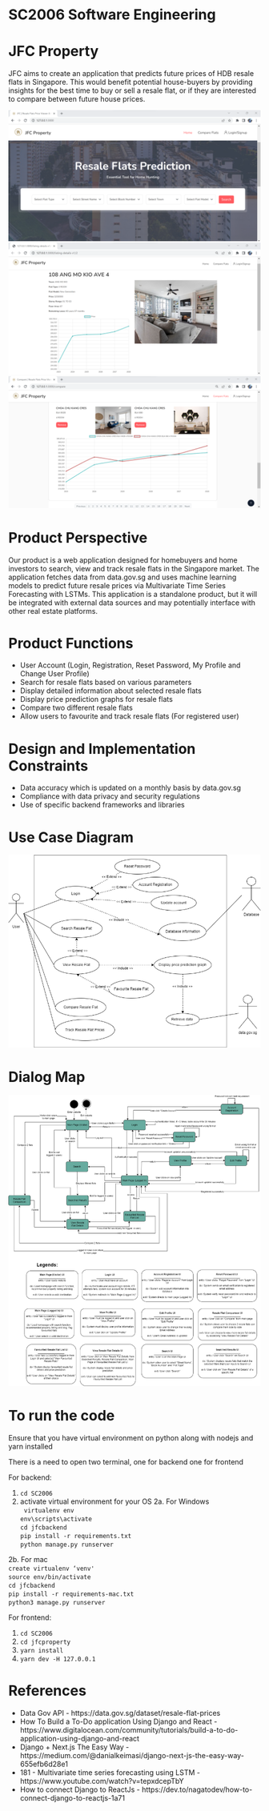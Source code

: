 # SC2006 Software Engineering
# JFC Property
JFC aims to create an application that predicts future prices of HDB resale flats in Singapore. This would benefit potential house-buyers by providing insights for the best time to buy or sell a resale flat, or if they are interested to compare between future house prices.

<img src="img/main.png" alt="JFC Property Website">
<img src="img/listingdetails.png" alt="Resale Flat Details">
<img src="img/compare.png" alt="Compare Resale Flat">


# Product Perspective
Our product is a web application designed for homebuyers and home investors to search, view and track resale flats in the Singapore market. The application fetches data from data.gov.sg and uses machine learning models to predict future resale prices via Multivariate Time Series Forecasting with LSTMs. This application is a standalone product, but it will be integrated with external data sources and may potentially interface with other real estate platforms.

# Product Functions
<ul>
  <li>User Account (Login, Registration, Reset Password, My Profile and Change User Profile)</li>
  <li>Search for resale flats based on various parameters</li>
  <li>Display detailed information about selected resale flats</li>
  <li>Display price prediction graphs for resale flats</li>
  <li>Compare two different resale flats</li>
  <li>Allow users to favourite and track resale flats (For registered user)</li>
</ul>  

# Design and Implementation Constraints
<ul>
  <li>Data accuracy which is updated on a monthly basis by data.gov.sg</li>
  <li>Compliance with data privacy and security regulations</li>
  <li>Use of specific backend frameworks and libraries</li>
</ul>  

# Use Case Diagram
<img src="img/usecase.png" alt="Use Case Diagram">

# Dialog Map
<img src="img/dialogmap.png" alt="Dialog Map">

# To run the code
Ensure that you have virtual environment on python along with nodejs and yarn installed

There is a need to open two terminal, one for backend one for frontend

For backend:
1. `cd SC2006 `
2. activate virtual environment for your OS 
2a. For Windows<br />
` virtualenv env`<br />
` env\scripts\activate ` <br />
`cd jfcbackend` <br />
`pip install -r requirements.txt` <br />
`python manage.py runserver` <br />

2b. For mac<br />
`create virtualenv ‘venv'` <br />
`source env/bin/activate` <br />
`cd jfcbackend` <br />
`pip install -r requirements-mac.txt` <br />
`python3 manage.py runserver ` <br />

For frontend:<br />
1. `cd SC2006`
2. `cd jfcproperty`
3. `yarn install`
4. `yarn dev -H 127.0.0.1`

# References
<ul>
  <li>Data Gov API - https://data.gov.sg/dataset/resale-flat-prices</li>
  <li>How To Build a To-Do application Using Django and React - https://www.digitalocean.com/community/tutorials/build-a-to-do-application-using-django-and-react</li>
 <li>Django + Next.js The Easy Way - https://medium.com/@danialkeimasi/django-next-js-the-easy-way-655efb6d28e1</li>
 <li>181 - Multivariate time series forecasting using LSTM - https://www.youtube.com/watch?v=tepxdcepTbY</li>
 <li>How to connect Django to ReactJs - https://dev.to/nagatodev/how-to-connect-django-to-reactjs-1a71</li>
</ul>
